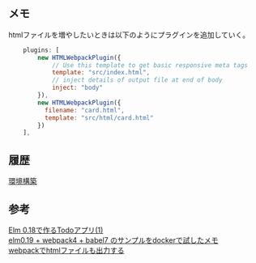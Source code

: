 

## メモ

htmlファイルを増やしたいときは以下のようにプラグインを追加していく。


```js
    plugins: [
        new HTMLWebpackPlugin({
            // Use this template to get basic responsive meta tags
            template: "src/index.html",
            // inject details of output file at end of body
            inject: "body"
        }),
        new HTMLWebpackPlugin({
          filename: "card.html",
          template: "src/html/card.html"
        })
    ],
```


## 履歴

[環境構築](https://github.com/hibohiboo/develop/tree/d10f2da1feb75f090d6714af7c4c73be220c7773/tutorial/lesson/elm/elm-card)
  

## 参考

[Elm 0.18で作るTodoアプリ(1)][*1]  
[elm0.19 + webpack4 + babel7 のサンプルをdockerで試したメモ][*2]  
[webpackでhtmlファイルも出力する][*3]


[*1]:https://qiita.com/tomluck/items/872787cda6682834a3a1
[*2]:https://qiita.com/hibohiboo/items/b19519b4a9dbb5ec11b0
[*3]:https://ema-hiro.hatenablog.com/entry/2017/10/12/015748